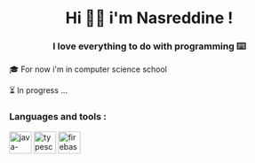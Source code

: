<h1 align="center">Hi 👋🏼 i'm Nasreddine !</h1>
<h3 align="center">I love everything to do with programming ⌨️</h3>

<p>🎓 For now i'm in computer science school</p>
<p>⏳ In progress ...</p>

<h3 align="left">Languages and tools :</h3>
<p align="left">
  <img width="40" height="40" src="https://img.icons8.com/color/48/java-coffee-cup-logo--v1.png" alt="java-coffee-cup-logo--v1"/>
  <img width="40" height="40" src="https://img.icons8.com/color/40/typescript.png" alt="typescript"/>
  <img width="40" height="40" src="https://img.icons8.com/color/48/firebase.png" alt="firebase"/>
</p>
